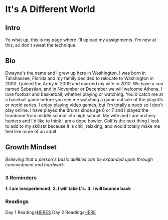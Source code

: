# It's A Different World
## Intro
Yo what up, this is my page where I'll upload my assignments. I'm new at this, so don't sweat the technique.

## Bio
Dwayne's the name and I grew up here in Washington. I was born in Tallahassee, Florida and my family decided to relocate to Washington in 2000. I joined the Army in 2009 and married my wife in 2010. We have a son named Sebastian, and in November or December we will welcome Athena. I love football and basketball, whether playing or watching. You'd catch me at a baseball game before you see me watching a game outside of the playoffs or world series. I enjoy playing video games, but I'm totally a noob so I don't play online. I have played the drums since age 6 or 7 and I played the trombone from middle school into high school. My wife and I are archery hunters and I'd like to think I am a dope bowler. Golf is the next thing I look to add to my skillset because it is chill, relaxing, and would totally make me feel like more of an adult.

## Growth Mindset
*Believing that a person's basic abilities can be expanded upon through commintment and hardwork.*

### 3 Reminders
**1. I am inexperienced.**
**2. I will take L's.**
**3. I will bounce back**

### Readings
Day 1 Readings[HERES](Day1.md)
Day 2 Readings[HERE](Day2.md)
